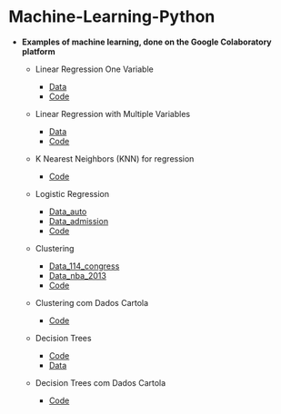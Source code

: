 # Machine-Learning-Python


-   **Examples of machine learning, done on the Google Colaboratory platform**
     
      - Linear Regression One Variable
        * [Data](https://github.com/lumimevi/Machine-Learning-Python/blob/master/Natal.csv)
        * [Code](https://github.com/lumimevi/Machine-Learning-Python/blob/master/Natal_Temperatua.ipynb)
       
      - Linear Regression with Multiple Variables
        * [Data](https://github.com/lumimevi/Machine-Learning-Python/blob/master/AmesHousing.txt)
        * [Code](https://github.com/lumimevi/Machine-Learning-Python/blob/master/Linear_Regression_with_Multiple_Variables.ipynb)
        
    - K Nearest Neighbors (KNN) for regression
       * [Code](https://github.com/lumimevi/Machine-Learning-Python/blob/master/KNN.ipynb)
       
     - Logistic Regression
        * [Data_auto](https://github.com/lumimevi/Machine-Learning-Python/blob/master/auto.csv)
        * [Data_admission](https://github.com/lumimevi/Machine-Learning-Python/blob/master/admissions.csv)
        * [Code](https://github.com/lumimevi/Machine-Learning-Python/blob/master/Logistic_regression.ipynb)
        
      - Clustering
        * [Data_114_congress](https://github.com/lumimevi/Machine-Learning-Python/blob/master/114_congress.csv)
        * [Data_nba_2013](https://github.com/lumimevi/Machine-Learning-Python/blob/master/nba_2013.csv)
        * [Code](https://github.com/lumimevi/Machine-Learning-Python/blob/master/Clustering.ipynb)
        
       - Clustering com Dados Cartola
        
         * [Code](https://github.com/lumimevi/Machine-Learning-Python/blob/master/Clustering_Cartola.ipynb)
       
       - Decision Trees
        
         * [Code](https://github.com/lumimevi/Machine-Learning-Python/blob/master/Decision_Trees.ipynb)
         * [Data](https://github.com/lumimevi/Machine-Learning-Python/blob/master/income.csv)

       - Decision Trees com Dados Cartola
        
         * [Code](https://github.com/lumimevi/Machine-Learning-Python/blob/master/Classification_Decision_Tree%20(1).ipynb)
      
